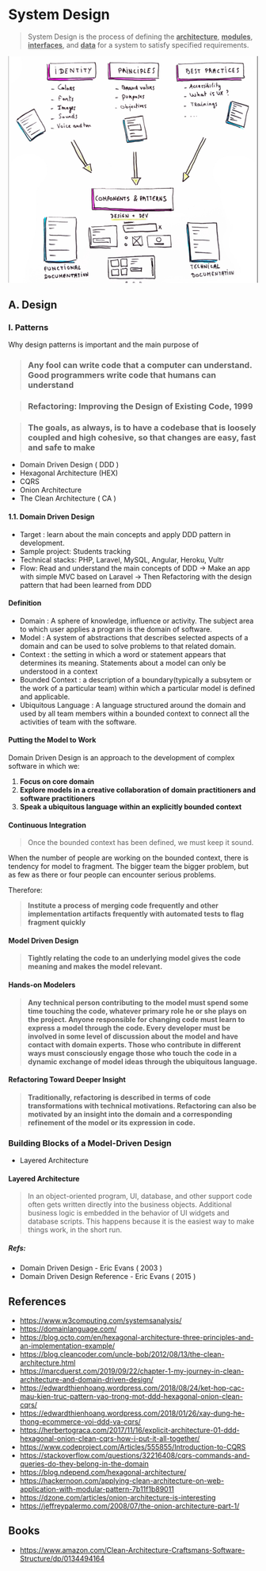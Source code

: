 # System Design

> System Design is the process of defining the **<u>architecture</u>**, **<u>modules</u>**, **<u>interfaces</u>**, and **<u>data</u>** for a system to satisfy specified requirements.

!["System Design Visualization"][system_design_visualization]

## A. Design

### I. Patterns

Why design patterns is important and the main purpose of

> ### Any fool can write code that a computer can understand. Good programmers write code that humans can understand

> ### Refactoring: Improving the Design of Existing Code, 1999

> ### The goals, as always, is to have a codebase that is loosely coupled and high cohesive, so that changes are easy, fast and safe to make

- Domain Driven Design ( DDD )
- Hexagonal Architecture (HEX)
- CQRS
- Onion Architecture
- The Clean Architecture ( CA )

#### 1.1. Domain Driven Design

- Target : learn about the main concepts and apply DDD pattern in development.
- Sample project: Students tracking
- Technical stacks: PHP, Laravel, MySQL, Angular, Heroku, Vultr
- Flow: Read and understand the main concepts of DDD -> Make an app with simple MVC based on Laravel -> Then Refactoring with the design pattern that had been learned from DDD

#### Definition

- Domain : A sphere of knowledge, influence or activity. The subject area to which user applies a program is the domain of software.
- Model : A system of abstractions that describes selected aspects of a domain and can be used to solve problems to that related domain.
- Context : the setting in which a word or statement appears that determines its meaning. Statements about a model can only be understood in a context
- Bounded Context : a description of a boundary(typically a subsytem or the work of a particular team) within which a particular model is defined and applicable.
- Ubiquitous Language : A language structured around the domain and used by all team members within a bounded context to connect all the activities of team with the software.

#### Putting the Model to Work

Domain Driven Design is an approach to the development of complex software in which we:

1. **Focus on core domain**
2. **Explore models in a creative collaboration of domain practitioners and software practitioners**
3. **Speak a ubiquitous language within an explicitly bounded context**

#### Continuous Integration

> Once the bounded context has been defined, we must keep it sound.

When the number of people are working on the bounded context, there is tendency for model to fragment. The bigger team the bigger problem, but as few as there or four people can encounter serious problems.

Therefore:

> **Institute a process of merging code frequently and other implementation artifacts frequently with automated tests to flag fragment quickly**

#### Model Driven Design

> **Tightly	relating the code	to an	underlying model gives	 the code	meaning	and	makes	the	model	relevant.**

#### Hands-on Modelers

> **Any technical person contributing to the model must spend some time touching the code, whatever primary role he or she plays on the project. Anyone responsible for changing code must learn to express a model through the code. Every developer must be involved in some level of discussion about the model and have contact with domain experts. Those who contribute in different ways must consciously engage those who touch the code in a dynamic exchange of model ideas through the ubiquitous language.**

#### Refactoring Toward Deeper Insight

> **Traditionally, refactoring is described in terms of code transformations with technical motivations. Refactoring can also be motivated by an insight into the domain and a corresponding refinement of the model or its expression in code.**

### Building Blocks of a Model-Driven Design

- Layered	Architecture

#### Layered Architecture

> In an object-oriented program, UI, database, and other support code often gets written directly into the business objects. Additional business logic is embedded in the behavior of UI widgets and database scripts. This happens because it is the easiest way to make things work, in the short run.

##### Refs:

- Domain Driven Design - Eric Evans ( 2003 )
- Domain Driven Design Reference - Eric Evans ( 2015 )

## References

- https://www.w3computing.com/systemsanalysis/
- https://domainlanguage.com/
- https://blog.octo.com/en/hexagonal-architecture-three-principles-and-an-implementation-example/
- https://blog.cleancoder.com/uncle-bob/2012/08/13/the-clean-architecture.html
- https://marcduerst.com/2019/09/22/chapter-1-my-journey-in-clean-architecture-and-domain-driven-design/
- https://edwardthienhoang.wordpress.com/2018/08/24/ket-hop-cac-mau-kien-truc-pattern-vao-trong-mot-ddd-hexagonal-onion-clean-cqrs/
- https://edwardthienhoang.wordpress.com/2018/01/26/xay-dung-he-thong-ecommerce-voi-ddd-va-cqrs/
- https://herbertograca.com/2017/11/16/explicit-architecture-01-ddd-hexagonal-onion-clean-cqrs-how-i-put-it-all-together/
- https://www.codeproject.com/Articles/555855/Introduction-to-CQRS
- https://stackoverflow.com/questions/32216408/cqrs-commands-and-queries-do-they-belong-in-the-domain
- https://blog.ndepend.com/hexagonal-architecture/
- https://hackernoon.com/applying-clean-architecture-on-web-application-with-modular-pattern-7b11f1b89011
- https://dzone.com/articles/onion-architecture-is-interesting
- https://jeffreypalermo.com/2008/07/the-onion-architecture-part-1/



## Books

- https://www.amazon.com/Clean-Architecture-Craftsmans-Software-Structure/dp/0134494164

[system_design_visualization]: ./assets/images/system-design-visualization.png